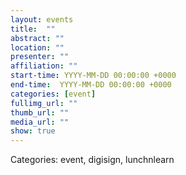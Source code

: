 ```yaml
---
layout: events
title:  ""
abstract: ""
location: ""
presenter: ""
affiliation: ""
start-time: YYYY-MM-DD 00:00:00 +0000
end-time:  YYYY-MM-DD 00:00:00 +0000
categories: [event]
fullimg_url: ""
thumb_url: ""
media_url: ""
show: true
---
```

Categories:
event, digisign, lunchnlearn
